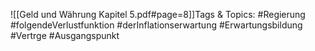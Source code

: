 
![[Geld und Währung Kapitel 5.pdf#page=8]]Tags & Topics:
   #Regierung
   #folgendeVerlustfunktion
   #derInflationserwartung
   #Erwartungsbildung
   #Vertrge
   #Ausgangspunkt